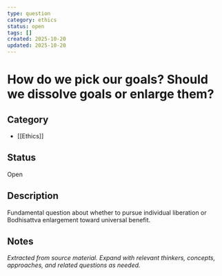 ```yaml
---
type: question
category: ethics
status: open
tags: []
created: 2025-10-20
updated: 2025-10-20
---
```


# How do we pick our goals? Should we dissolve goals or enlarge them?

## Category

- [[Ethics]]

## Status

Open

## Description

Fundamental question about whether to pursue individual liberation or Bodhisattva enlargement toward universal benefit.

## Notes

*Extracted from source material. Expand with relevant thinkers, concepts, approaches, and related questions as needed.*

